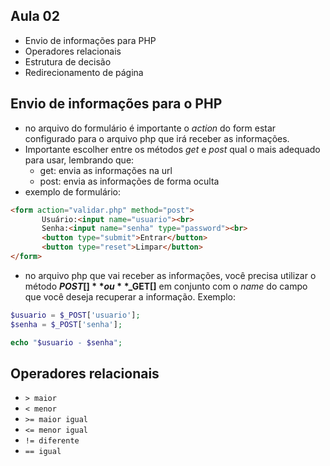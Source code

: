 ## Aula 02
 - Envio de informações para PHP
 - Operadores relacionais 
 - Estrutura de decisão
 - Redirecionamento de página

## Envio de informações para o PHP
 - no arquivo do formulário é importante o *action* do form estar configurado para o arquivo php que irá receber as informações.
 - Importante escolher entre os métodos *get* e *post* qual o mais adequado para usar, lembrando que:
    - get: envia as informações na url
    - post: envia as informações de forma oculta
 - exemplo de formulário:
 ```html
 <form action="validar.php" method="post">
        Usuário:<input name="usuario"><br>
        Senha:<input name="senha" type="password"><br>
        <button type="submit">Entrar</button>
        <button type="reset">Limpar</button>
</form>
```
- no arquivo php que vai receber as informações, você precisa utilizar o método **$POST[]** ou **$_GET[]** em conjunto com o *name* do campo que você deseja recuperar a informação. Exemplo:
```php
$usuario = $_POST['usuario'];
$senha = $_POST['senha'];

echo "$usuario - $senha";
```

## Operadores relacionais 
- `> maior`
- `< menor`
- `>= maior igual`
- `<= menor igual`
- `!= diferente`
- `== igual`

 
